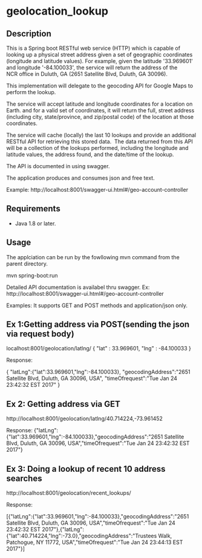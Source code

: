 # geolocation_lookup

## Description

This is a Spring boot RESTful web service (HTTP) which is capable of looking up a physical
street address given a set of geographic coordinates (longitude and latitude values). For example,
given the latitude &#39;33.969601&#39; and longitude &#39;-84.100033&#39;, the service will return the address of
the NCR office in Duluth, GA (2651 Satellite Blvd, Duluth, GA 30096).  

This implementation will delegate to the geocoding API for Google Maps to perform the lookup. 

The service will accept latitude and longitude coordinates for a location on Earth.
and for a valid set of coordinates, it will return the full, street address (including city,
state/province, and zip/postal code) of the location at those coordinates.

The service will cache (locally) the last 10 lookups and provide an additional RESTful API
for retrieving this stored data.  The data returned from this API will be a collection of the
lookups performed, including the longitude and latitude values, the address found, and the
date/time of the lookup.

The API is documented in using swagger.

The application produces and consumes json and free text. 


Example: http://localhost:8001/swagger-ui.html#/geo-account-controller

## Requirements

 - Java 1.8 or later.

## Usage

The applciation can be run by the fowllowing mvn command from the parent directory.

mvn spring-boot:run

Detailed API documentation is availabel thru swagger.
Ex:
http://localhost:8001/swagger-ui.html#/geo-account-controller



Examples:
It supports GET and POST methods and application/json only.

Ex 1:Getting address via POST(sending the json via request body)
----------------------------------------------------------------

localhost:8001/geolocation/latlng/
{
               "lat" : 33.969601,
               "lng" : -84.100033
}

Response:

{
"latLng":{"lat":33.969601,"lng":-84.100033},
"geocodingAddress":"2651 Satellite Blvd, Duluth, GA 30096, USA",
"timeOfrequest":"Tue Jan 24 23:42:32 EST 2017"
}




Ex 2: Getting address via GET
------------------------------

http://localhost:8001/geolocation/latlng/40.714224,-73.961452 

Response:
{"latLng":{"lat":33.969601,"lng":-84.100033},"geocodingAddress":"2651 Satellite Blvd, Duluth, GA 30096, USA","timeOfrequest":"Tue Jan 24 23:42:32 EST 2017"}



Ex 3: Doing a lookup of recent 10 address searches
---------------------------------------------------

http://localhost:8001/geolocation/recent_lookups/

Response:

[{"latLng":{"lat":33.969601,"lng":-84.100033},"geocodingAddress":"2651 Satellite Blvd, Duluth, GA 30096, USA","timeOfrequest":"Tue Jan 24 23:42:32 EST 2017"},{"latLng":{"lat":40.714224,"lng":-73.0},"geocodingAddress":"Trustees Walk, Patchogue, NY 11772, USA","timeOfrequest":"Tue Jan 24 23:44:13 EST 2017"}]
